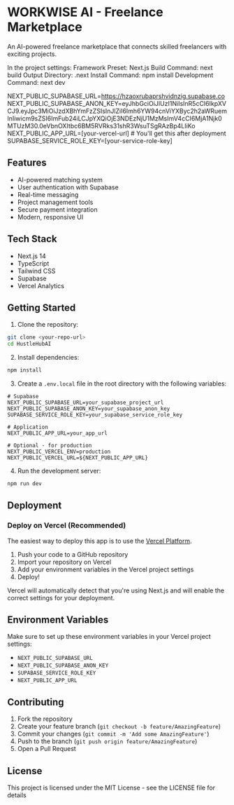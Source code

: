 # WORKWISE AI - Freelance Marketplace

An AI-powered freelance marketplace that connects skilled freelancers with exciting projects.

In the project settings:
Framework Preset: Next.js
Build Command: next build
Output Directory: .next
Install Command: npm install
Development Command: next dev

NEXT_PUBLIC_SUPABASE_URL=https://hzaoxrubaprshvidnzig.supabase.co
NEXT_PUBLIC_SUPABASE_ANON_KEY=eyJhbGciOiJIUzI1NiIsInR5cCI6IkpXVCJ9.eyJpc3MiOiJzdXBhYmFzZSIsInJlZiI6Imh6YW94cnViYXByc2h2aWRuemlnIiwicm9sZSI6ImFub24iLCJpYXQiOjE3NDEzNjU1MzMsImV4cCI6MjA1Njk0MTUzM30.0eVbnOXItbc6BM5RVRks31shR3WsuTSgRAzBp4LIiKo
NEXT_PUBLIC_APP_URL=[your-vercel-url] # You'll get this after deployment
SUPABASE_SERVICE_ROLE_KEY=[your-service-role-key]
## Features

- AI-powered matching system
- User authentication with Supabase
- Real-time messaging
- Project management tools
- Secure payment integration
- Modern, responsive UI

## Tech Stack

- Next.js 14
- TypeScript
- Tailwind CSS
- Supabase
- Vercel Analytics

## Getting Started

1. Clone the repository:
```bash
git clone <your-repo-url>
cd HustleHubAI
```

2. Install dependencies:
```bash
npm install
```

3. Create a `.env.local` file in the root directory with the following variables:
```env
# Supabase
NEXT_PUBLIC_SUPABASE_URL=your_supabase_project_url
NEXT_PUBLIC_SUPABASE_ANON_KEY=your_supabase_anon_key
SUPABASE_SERVICE_ROLE_KEY=your_supabase_service_role_key

# Application
NEXT_PUBLIC_APP_URL=your_app_url

# Optional - for production
NEXT_PUBLIC_VERCEL_ENV=production
NEXT_PUBLIC_VERCEL_URL=${NEXT_PUBLIC_APP_URL}
```

4. Run the development server:
```bash
npm run dev
```

## Deployment

### Deploy on Vercel (Recommended)

The easiest way to deploy this app is to use the [Vercel Platform](https://vercel.com/new).

1. Push your code to a GitHub repository
2. Import your repository on Vercel
3. Add your environment variables in the Vercel project settings
4. Deploy!

Vercel will automatically detect that you're using Next.js and will enable the correct settings for your deployment.

## Environment Variables

Make sure to set up these environment variables in your Vercel project settings:

- `NEXT_PUBLIC_SUPABASE_URL`
- `NEXT_PUBLIC_SUPABASE_ANON_KEY`
- `SUPABASE_SERVICE_ROLE_KEY`
- `NEXT_PUBLIC_APP_URL`

## Contributing

1. Fork the repository
2. Create your feature branch (`git checkout -b feature/AmazingFeature`)
3. Commit your changes (`git commit -m 'Add some AmazingFeature'`)
4. Push to the branch (`git push origin feature/AmazingFeature`)
5. Open a Pull Request

## License

This project is licensed under the MIT License - see the LICENSE file for details
